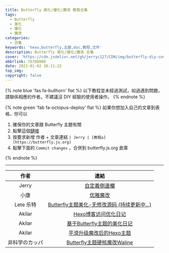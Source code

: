 ```yaml
---
title: Butterfly 美化/優化/魔改 教程合集
tags:
  - Butterfly
  - 美化
  - 優化
  - 魔改
categories:
  - 合集
keywords: 'hexo,butterfly,主題,doc,教程,文件'
description: Butterfly 美化/優化/魔改 合集
cover: 'https://cdn.jsdelivr.net/gh/jerryc127/CDN/img/butterfly-diy-cover.png'
abbrlink: 7670b080
date: 2021-01-02 18:11:22
top_img:
copyright: false
---
```


{% note blue 'fas fa-bullhorn' flat %}
以下教程並未經過測試，如過遇到問題，請聯係相應的作者。不建議沒 DIY 經驗的使用者操作。
{% endnote %}

{% note green 'fab fa-octopus-deploy' flat %}
如果你想加入自己的文章到表格，你可以

1. 確保你的文章跟 Butterfly 主題有關
2. 點擊這個[鏈接](https://github.com/jerryc127/butterfly.js.org/edit/main/source/_posts/butterfly-collection.md)
3. 按要求新增 作者 + 文章連結 `| Jerry | [教程a](https://butterfly.js.org)`
4. 點擊下面的 `Commit changes` ，合併到 butterfly.js.org 倉庫

{% endnote %}

<hr>


| 作者  |                           連結                           |
| :---: | :------------------------------------------------------: |
| Jerry | [自定義側邊欄](https://butterfly.js.org/posts/ea33ab97/) |
| 小康  | [优雅魔改](https://www.antmoe.com/posts/a811d614/index.html) |
| Lete 乐特 | [Butterfly主题美化-无修改源码 (持续更新中...)](https://butterfly.lete114.top/article/Butterfly-config.html) |
|Akilar|[Hexo博客访问优化日记](https://akilar.top/posts/7c16c4bb/)|
|Akilar|[基于Butterfly主题的美化日记](https://akilar.top/posts/f99b208/)|
|Akilar|[平滑升级魔改后的Hexo主题](https://akilar.top/posts/bbf68ad4/)|
|非科学のカッパ|[Butterfly主题硬核魔改Waline](https://www.kawashiros.club/p/2021/1ff52d48.html)|
